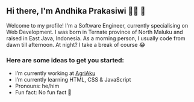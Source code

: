 ## Hi there, I'm Andhika Prakasiwi 👨‍💻 👋

Welcome to my profile! I'm a Software Engineer, currently specialising on Web Development. I was born in Ternate province of North Maluku and raised in East Java, Indonesia. As a morning person, I usually code from dawn till afternoon. At night? I take a break of course 😂

### Here are some ideas to get you started:

- I’m currently working at [AgriAku](https://agriaku.com/)
- I’m currently learning HTML, CSS & JavaScript
- Pronouns: he/him
- Fun fact: No fun fact 🤫
